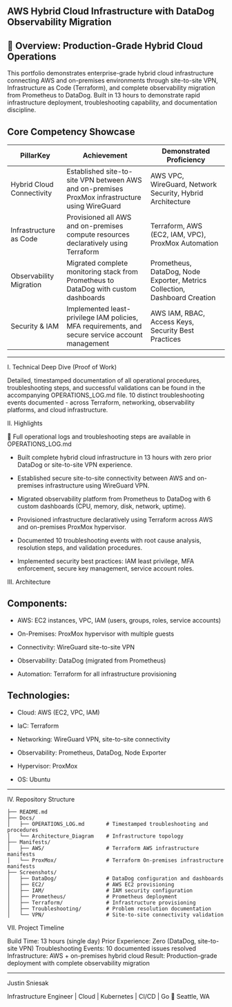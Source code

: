 ## AWS Hybrid Cloud Infrastructure with DataDog Observability Migration

## 🚀 Overview: Production-Grade Hybrid Cloud Operations

This portfolio demonstrates enterprise-grade hybrid cloud infrastructure connecting AWS and on-premises environments through site-to-site VPN, Infrastructure as Code (Terraform), and complete observability migration from Prometheus to DataDog.
Built in 13 hours to demonstrate rapid infrastructure deployment, troubleshooting capability, and documentation discipline.

## Core Competency Showcase

| PillarKey | Achievement | Demonstrated Proficiency
|-------|------|-------|
| Hybrid Cloud Connectivity | Established site-to-site VPN between AWS and on-premises ProxMox infrastructure using WireGuard | AWS VPC, WireGuard, Network Security, Hybrid Architecture |
| Infrastructure as Code | Provisioned all AWS and on-premises compute resources declaratively using Terraform | Terraform, AWS (EC2, IAM, VPC), ProxMox Automation |
| Observability Migration | Migrated complete monitoring stack from Prometheus to DataDog with custom dashboards | Prometheus, DataDog, Node Exporter, Metrics Collection, Dashboard Creation |
| Security & IAM  | Implemented least-privilege IAM policies, MFA requirements, and secure service account management | AWS IAM, RBAC, Access Keys, Security Best Practices |

---

I. Technical Deep Dive (Proof of Work)

Detailed, timestamped documentation of all operational procedures, troubleshooting steps, and successful validations can be found in the accompanying OPERATIONS_LOG.md file.
10 distinct troubleshooting events documented - across Terraform, networking, observability platforms, and cloud infrastructure.

II. Highlights

📑 Full operational logs and troubleshooting steps are available in OPERATIONS_LOG.md

- Built complete hybrid cloud infrastructure in 13 hours with zero prior DataDog or site-to-site VPN experience.

- Established secure site-to-site connectivity between AWS and on-premises infrastructure using WireGuard VPN.

- Migrated observability platform from Prometheus to DataDog with 6 custom dashboards (CPU, memory, disk, network, uptime).

- Provisioned infrastructure declaratively using Terraform across AWS and on-premises ProxMox hypervisor.

- Documented 10 troubleshooting events with root cause analysis, resolution steps, and validation procedures.

- Implemented security best practices: IAM least privilege, MFA enforcement, secure key management, service account roles.

III. Architecture

## Components:

- AWS: EC2 instances, VPC, IAM (users, groups, roles, service accounts)

- On-Premises: ProxMox hypervisor with multiple guests

- Connectivity: WireGuard site-to-site VPN

- Observability: DataDog (migrated from Prometheus)

- Automation: Terraform for all infrastructure provisioning

## Technologies:

- Cloud: AWS (EC2, VPC, IAM)

- IaC: Terraform

- Networking: WireGuard VPN, site-to-site connectivity

- Observability: Prometheus, DataDog, Node Exporter

- Hypervisor: ProxMox

- OS: Ubuntu

---

IV. Repository Structure
```
├── README.md
├── Docs/
│   ├── OPERATIONS_LOG.md       # Timestamped troubleshooting and procedures
│   └── Architecture_Diagram    # Infrastructure topology
├── Manifests/
│   ├── AWS/                    # Terraform AWS infrastructure manifests
│   └── ProxMox/                # Terraform On-premises infrastructure manifests
├── Screenshots/
│   ├── DataDog/                # DataDog configuration and dashboards
│   ├── EC2/                    # AWS EC2 provisioning
│   ├── IAM/                    # IAM security configuration
│   ├── Prometheus/             # Prometheus deployment
│   ├── Terraform/              # Infrastructure provisioning
│   ├── Troubleshooting/        # Problem resolution documentation
│   └── VPN/                    # Site-to-site connectivity validation
```

VII. Project Timeline

Build Time: 13 hours (single day)
Prior Experience: Zero (DataDog, site-to-site VPN)
Troubleshooting Events: 10 documented issues resolved
Infrastructure: AWS + on-premises hybrid cloud
Result: Production-grade deployment with complete observability migration

---

Justin Sniesak 

Infrastructure Engineer | Cloud | Kubernetes | CI/CD | Go
📍 Seattle, WA
